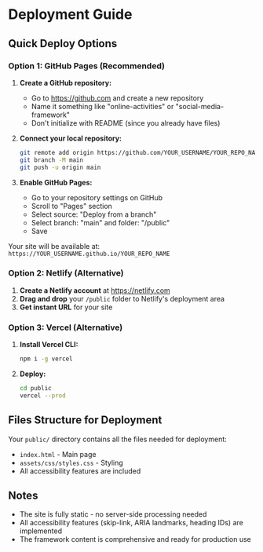 # Deployment Guide

## Quick Deploy Options

### Option 1: GitHub Pages (Recommended)

1. **Create a GitHub repository:**
   - Go to https://github.com and create a new repository
   - Name it something like "online-activities" or "social-media-framework"
   - Don't initialize with README (since you already have files)

2. **Connect your local repository:**

   ```bash
   git remote add origin https://github.com/YOUR_USERNAME/YOUR_REPO_NAME.git
   git branch -M main
   git push -u origin main
   ```

3. **Enable GitHub Pages:**
   - Go to your repository settings on GitHub
   - Scroll to "Pages" section
   - Select source: "Deploy from a branch"
   - Select branch: "main" and folder: "/public"
   - Save

Your site will be available at: `https://YOUR_USERNAME.github.io/YOUR_REPO_NAME`

### Option 2: Netlify (Alternative)

1. **Create a Netlify account** at https://netlify.com
2. **Drag and drop** your `/public` folder to Netlify's deployment area
3. **Get instant URL** for your site

### Option 3: Vercel (Alternative)

1. **Install Vercel CLI:**

   ```bash
   npm i -g vercel
   ```

2. **Deploy:**
   ```bash
   cd public
   vercel --prod
   ```

## Files Structure for Deployment

Your `public/` directory contains all the files needed for deployment:

- `index.html` - Main page
- `assets/css/styles.css` - Styling
- All accessibility features are included

## Notes

- The site is fully static - no server-side processing needed
- All accessibility features (skip-link, ARIA landmarks, heading IDs) are implemented
- The framework content is comprehensive and ready for production use

